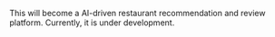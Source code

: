 This will become a AI-driven restaurant recommendation and review platform. Currently, it is under development.
